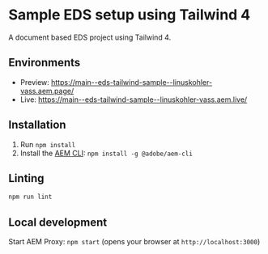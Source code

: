 # Sample EDS setup using Tailwind 4
A document based EDS project using Tailwind 4.

## Environments
- Preview: https://main--eds-tailwind-sample--linuskohler-vass.aem.page/
- Live: https://main--eds-tailwind-sample--linuskohler-vass.aem.live/

## Installation

1. Run `npm install`
2. Install the [AEM CLI](https://github.com/adobe/helix-cli): `npm install -g @adobe/aem-cli`

## Linting

```sh
npm run lint
```

## Local development
Start AEM Proxy: `npm start` (opens your browser at `http://localhost:3000`)
